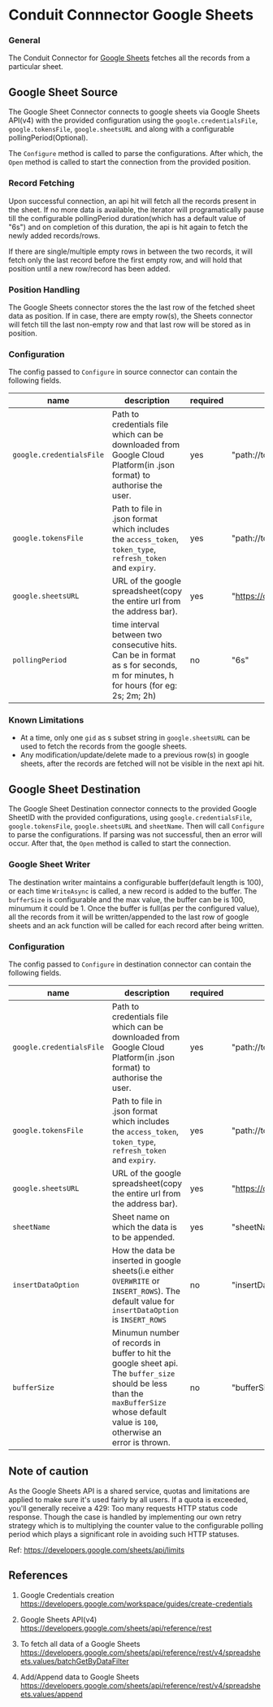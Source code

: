 # Conduit Connnector Google Sheets

###  General
The Conduit Connector for [Google Sheets](https://github.com/gopherslab/conduit-connector-google-sheets) fetches all the records from a particular sheet.


## Google Sheet Source

The Google Sheet Connector connects to google sheets via Google Sheets API(v4) with the provided configuration using the `google.credentialsFile`, `google.tokensFile`, `google.sheetsURL` and along with a configurable pollingPeriod(Optional). 

The `Configure` method is called to parse the configurations. After which, the `Open` method is called to start the connection from the provided position.


### Record Fetching

Upon successful connection, an api hit will fetch all the records present in the sheet. If no more data is available, the iterator will programatically pause till the configurable pollingPeriod duration(which has a default value of "6s") and on completion of this duration, the api is hit again to fetch the newly added records/rows.

If there are single/multiple empty rows in between the two records, it will fetch only the last record before the first empty row, and will hold that position until a new row/record has been added.


### Position Handling

The Google Sheets connector stores the the last row of the fetched sheet data as position. If in case, there are empty row(s), the Sheets connector will fetch till the last non-empty row and that last row will be stored as in position. 


### Configuration

The config passed to `Configure` in source connector can contain the following fields.

| name                  | description                                                                            | required  | example             |
|-----------------------|----------------------------------------------------------------------------------------|-----------|---------------------|
| `google.credentialsFile`     |  Path to credentials file which can be downloaded from Google Cloud Platform(in .json format) to authorise the user.                                                                     | yes       | "path://to/credential/file" |
| `google.tokensFile`          | Path to file in .json format which includes the `access_token`, `token_type`, `refresh_token` and `expiry`.                                                                   | yes       | "path://to/token/file"       |
| `google.sheetsURL`          | URL of the google spreadsheet(copy the entire url from the address bar).                                                                  | yes       | "https://docs.google.com/spreadsheets/d/dummy_spreadsheet_id/edit#gid=0"       |
| `pollingPeriod`       | time interval between two consecutive hits. Can be in format as s for seconds, m for minutes, h for hours (for eg: 2s; 2m; 2h)  | no        | "6s"            |


### Known Limitations

* At a time, only one `gid` as s subset string in `google.sheetsURL` can be used to fetch the records from the google sheets.
* Any modification/update/delete made to a previous row(s) in google sheets, after the records are fetched will not be visible in the next api hit.


## Google Sheet Destination

The Google Sheet Destination connector connects to the provided Google SheetID with the provided configurations, using `google.credentialsFile`, `google.tokensFile`, `google.sheetsURL` and `sheetName`.  Then will call `Configure` to parse the configurations. If parsing was not successful, then an error will occur. After that, the `Open` method is called to start the connection. 


### Google Sheet Writer

The destination writer maintains a configurable buffer(default length is 100), or each time `WriteAsync` is called, a new record is added to the buffer. The `bufferSize` is configurable and the max value, the buffer can be is 100, minumum it could be 1. Once the buffer is full(as per the configured value), all the records from it will be written/appended to the last row of google sheets and an ack function will be called for each record after being written.


### Configuration

The config passed to `Configure` in destination connector can contain the following fields.


| name                  | description                                                                            | required  | example             |
|-----------------------|----------------------------------------------------------------------------------------|-----------|---------------------|
| `google.credentialsFile`     |  Path to credentials file which can be downloaded from Google Cloud Platform(in .json format) to authorise the user.                                                                     | yes       | "path://to/credential/file" |
| `google.tokensFile`          | Path to file in .json format which includes the `access_token`, `token_type`, `refresh_token` and `expiry`.                                                                   | yes       | "path://to/token/file"       |
| `google.sheetsURL`          | URL of the google spreadsheet(copy the entire url from the address bar).                                                                  | yes       | "https://docs.google.com/spreadsheets/d/dummy_spreadsheet_id/edit#gid=0"       |
| `sheetName`          | Sheet name on which the data is to be appended.                                                                  | yes       | "sheetName"       |
| `insertDataOption`       | How the data be inserted in google sheets(i.e either `OVERWRITE` or `INSERT_ROWS`). The default value for `insertDataOption` is `INSERT_ROWS`   | no        | "insertDataOption"            |
| `bufferSize`          | Minumun number of records in buffer to hit the google sheet api. The `buffer_size` should be less than the `maxBufferSize` whose default value is `100`, otherwise an error is thrown.                                                                 | no       | "bufferSize"            |



## Note of caution

As the Google Sheets API is a shared service, quotas and limitations are applied to make sure it's used fairly by all users. If a quota is exceeded, you'll generally receive a 429: Too many requests HTTP status code response. Though the case is handled by implementing our own retry strategy which is to multiplying the counter value to the configurable polling period which plays a significant role in avoiding such HTTP statuses.

Ref: https://developers.google.com/sheets/api/limits


## References 

1. Google Credentials creation
    https://developers.google.com/workspace/guides/create-credentials

2. Google Sheets API(v4)
    https://developers.google.com/sheets/api/reference/rest

3. To fetch all data of a Google Sheets
    https://developers.google.com/sheets/api/reference/rest/v4/spreadsheets.values/batchGetByDataFilter

4. Add/Append data to Google Sheets
    https://developers.google.com/sheets/api/reference/rest/v4/spreadsheets.values/append